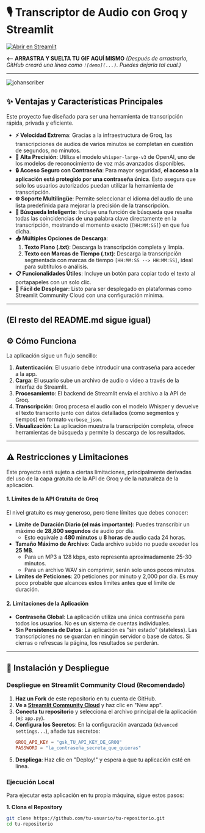 # 🎙️ Transcriptor de Audio con Groq y Streamlit

[![Abrir en Streamlit](https://static.streamlit.io/badges/streamlit_badge_black_white.svg)](https://johnascriber.streamlit.app/)

**<-- ARRASTRA Y SUELTA TU GIF AQUÍ MISMO** 
*(Después de arrastrarlo, GitHub creará una línea como `![demo](...)`. Puedes dejarla tal cual.)*

---
![johanscriber](https://github.com/user-attachments/assets/6adf0edd-a5fe-4089-9beb-e11723e1f03d)

## ✨ Ventajas y Características Principales

Este proyecto fue diseñado para ser una herramienta de transcripción rápida, privada y eficiente.

*   **⚡ Velocidad Extrema**: Gracias a la infraestructura de Groq, las transcripciones de audios de varios minutos se completan en cuestión de segundos, no minutos.
*   **🎯 Alta Precisión**: Utiliza el modelo `whisper-large-v3` de OpenAI, uno de los modelos de reconocimiento de voz más avanzados disponibles.
*   **🔒 Acceso Seguro con Contraseña**: Para mayor seguridad, **el acceso a la aplicación está protegido por una contraseña única**. Esto asegura que solo los usuarios autorizados puedan utilizar la herramienta de transcripción.
*   **🌐 Soporte Multilingüe**: Permite seleccionar el idioma del audio de una lista predefinida para mejorar la precisión de la transcripción.
*   **🔎 Búsqueda Inteligente**: Incluye una función de búsqueda que resalta todas las coincidencias de una palabra clave directamente en la transcripción, mostrando el momento exacto (`[HH:MM:SS]`) en que fue dicha.
*   **📥 Múltiples Opciones de Descarga**:
    1.  **Texto Plano (.txt)**: Descarga la transcripción completa y limpia.
    2.  **Texto con Marcas de Tiempo (.txt)**: Descarga la transcripción segmentada con marcas de tiempo `[HH:MM:SS --> HH:MM:SS]`, ideal para subtítulos o análisis.
*   **📋 Funcionalidades Útiles**: Incluye un botón para copiar todo el texto al portapapeles con un solo clic.
*   **🚀 Fácil de Desplegar**: Listo para ser desplegado en plataformas como Streamlit Community Cloud con una configuración mínima.

---
(El resto del README.md sigue igual)
---

## ⚙️ Cómo Funciona

La aplicación sigue un flujo sencillo:
1.  **Autenticación**: El usuario debe introducir una contraseña para acceder a la app.
2.  **Carga**: El usuario sube un archivo de audio o video a través de la interfaz de Streamlit.
3.  **Procesamiento**: El backend de Streamlit envía el archivo a la API de Groq.
4.  **Transcripción**: Groq procesa el audio con el modelo Whisper y devuelve el texto transcrito junto con datos detallados (como segmentos y tiempos) en formato `verbose_json`.
5.  **Visualización**: La aplicación muestra la transcripción completa, ofrece herramientas de búsqueda y permite la descarga de los resultados.

---

## ⚠️ Restricciones y Limitaciones

Este proyecto está sujeto a ciertas limitaciones, principalmente derivadas del uso de la capa gratuita de la API de Groq y de la naturaleza de la aplicación.

#### 1. Límites de la API Gratuita de Groq
El nivel gratuito es muy generoso, pero tiene límites que debes conocer:
*   **Límite de Duración Diario (el más importante)**: Puedes transcribir un máximo de **28,800 segundos** de audio por día.
    *   Esto equivale a **480 minutos** u **8 horas** de audio cada 24 horas.
*   **Tamaño Máximo de Archivo**: Cada archivo subido no puede exceder los **25 MB**.
    *   Para un MP3 a 128 kbps, esto representa aproximadamente 25-30 minutos.
    *   Para un archivo WAV sin comprimir, serán solo unos pocos minutos.
*   **Límites de Peticiones**: 20 peticiones por minuto y 2,000 por día. Es muy poco probable que alcances estos límites antes que el límite de duración.

#### 2. Limitaciones de la Aplicación
*   **Contraseña Global**: La aplicación utiliza una única contraseña para todos los usuarios. No es un sistema de cuentas individuales.
*   **Sin Persistencia de Datos**: La aplicación es "sin estado" (stateless). Las transcripciones no se guardan en ningún servidor o base de datos. Si cierras o refrescas la página, los resultados se perderán.

---

## 🚀 Instalación y Despliegue

### Despliegue en Streamlit Community Cloud (Recomendado)

1.  **Haz un Fork** de este repositorio en tu cuenta de GitHub.
2.  **Ve a [Streamlit Community Cloud](https://share.streamlit.io/)** y haz clic en "New app".
3.  **Conecta tu repositorio** y selecciona el archivo principal de la aplicación (ej: `app.py`).
4.  **Configura los Secretos**: En la configuración avanzada (`Advanced settings...`), añade tus secretos:
    ```toml
    GROQ_API_KEY = "gsk_TU_API_KEY_DE_GROQ"
    PASSWORD = "la_contraseña_secreta_que_quieras"
    ```
5.  **Despliega**: Haz clic en "Deploy!" y espera a que tu aplicación esté en línea.

### Ejecución Local

Para ejecutar esta aplicación en tu propia máquina, sigue estos pasos:

**1. Clona el Repository**
```bash
git clone https://github.com/tu-usuario/tu-repositorio.git
cd tu-repositorio
